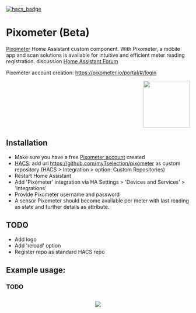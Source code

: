 [![hacs_badge](https://img.shields.io/badge/HACS-Custom-41BDF5.svg)](https://github.com/hacs/integration)

# Pixometer (Beta)
[Pixometer](https://pixometer.io/info/) Home Assistant custom component. With Pixometer, a mobile app and scan solutions is available for intuitive and efficient meter reading registration.
discussion [Home Assistant Forum](https://community.home-assistant.io/t/pixometer-integration/285608)

Pixometer account creation: https://pixometer.io/portal/#/login 
<p align="right"><img src="https://github.com/myTselection/pixometer/blob/main/logo.png" width="128"/></p>
<!-- <p align="center"><img src="https://github.com/myTselection/telenet_telemeter/blob/main/Gauge%20Card%20Configuration.png"/></p> -->


## Installation
- Make sure you have a free [Pixometer account](https://pixometer.io/portal/#/login) created
- [HACS](https://hacs.xyz/): add url https://github.com/myTselection/pixometer as custom repository (HACS > Integration > option: Custom Repositories)
- Restart Home Assistant
- Add 'Pixometer' integration via HA Settings > 'Devices and Services' > 'Integrations'
- Provide Pixometer username and password
- A sensor Pixometer should become available per meter with last reading as state and further details as attribute.

## TODO
- Add logo
- Add 'reload' option
- Register repo as standard HACS repo

## Example usage:
### TODO
```

```
<p align="center"><img src="https://github.com/myTselection/pixometer/blob/main/example.png"/></p>

